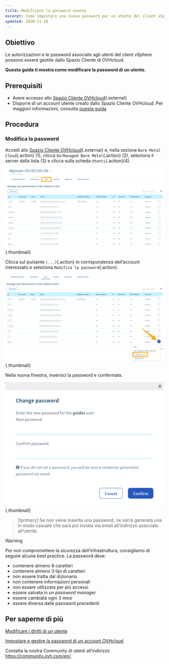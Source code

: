 ```yaml
---
title: Modificare la password utente
excerpt: Come impostare una nuova password per un utente del client vSphere dallo Spazio Cliente OVHcloud
updated: 2020-11-18
---
```


 
## Obiettivo

Le autorizzazioni e le password associate agli utenti del client vSphere possono essere gestite dallo Spazio Cliente di OVHcloud.

**Questa guida ti mostra come modificare la password di un utente.**

## Prerequisiti

- Avere accesso allo [Spazio Cliente OVHcloud](https://www.ovh.com/auth/?action=gotomanager&from=https://www.ovh.it/&ovhSubsidiary=it){.external}
- Disporre di un account utente creato dallo Spazio Cliente OVHcloud. Per maggiori informazioni, consulta [questa guida](/pages/bare_metal_cloud/managed_bare_metal/manager-ovhcloud#utenti)
  
## Procedura

### Modifica la password

Accedi allo [Spazio Cliente OVHcloud](https://www.ovh.com/auth/?action=gotomanager&from=https://www.ovh.it/&ovhSubsidiary=it){.external} e, nella sezione `Bare Metal Cloud`{.action}  (1), clicca su `Managed Bare Metal`{.action} (2), seleziona il server dalla lista (3) e clicca sulla scheda `Utenti`{.action}(4).

![Accesso allo Spazio Cliente](images/userpassword1.png){.thumbnail}

Clicca sul pulsante `(...)`{.action} in corrispondenza dell’account interessato e seleziona `Modifica la password`{.action}.

![Modifica password](images/userpassword2.png){.thumbnail}

Nella nuova finestra, inserisci la password e confermala.

![Modifica password](images/userpassword3.png){.thumbnail}

> [!primary]
> Se non viene inserita una password, ne verrà generata una in modo casuale che sarà poi inviata via email all’indirizzo associato all’utente.
> 

> [!warning]
>
>Per non compromettere la sicurezza dell’infrastruttura, consigliamo di seguire alcune best practice. La password deve:
>
> - contenere almeno 8 caratteri
> - contenere almeno 3 tipi di caratteri
> - non essere tratta dal dizionario
> - non contenere informazioni personali
> - non essere utilizzata per più accessi
> - essere salvata in un <i>password manager</i>
> - essere cambiata ogni 3 mesi
> - essere diversa dalle password precedenti
>

## Per saperne di più

[Modificare i diritti di un utente](/pages/bare_metal_cloud/managed_bare_metal/change-user-rights)

[Impostare e gestire la password di un account OVHcloud](/pages/account_and_service_management/account_information/manage-ovh-password)

Contatta la nostra Community di utenti all’indirizzo <https://community.ovh.com/en/>.
